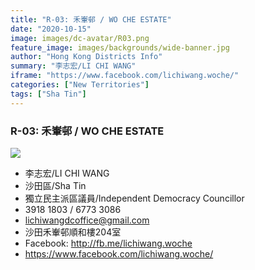 ```yaml
---
title: "R-03: 禾輋邨 / WO CHE ESTATE"
date: "2020-10-15"
image: images/dc-avatar/R03.png
feature_image: images/backgrounds/wide-banner.jpg
author: "Hong Kong Districts Info"
summary: "李志宏/LI CHI WANG"
iframe: "https://www.facebook.com/lichiwang.woche/"
categories: ["New Territories"]
tags: ["Sha Tin"]
---
```


### R-03: 禾輋邨 / WO CHE ESTATE  
![](/images/dc-avatar/R03.png)  

 - 李志宏/LI CHI WANG  
 - 沙田區/Sha Tin  
 - 獨立民主派區議員/Independent Democracy Councillor  
 - 3918 1803 / 6773 3086  
 - lichiwangdcoffice@gmail.com  
 - 沙田禾輋邨順和樓204室  
 - Facebook: http://fb.me/lichiwang.woche  
 - https://www.facebook.com/lichiwang.woche/
